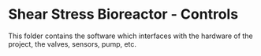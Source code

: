 # Shear Stress Bioreactor - Controls
This folder contains the software which interfaces with the hardware of the project, the valves, sensors, pump, etc.
